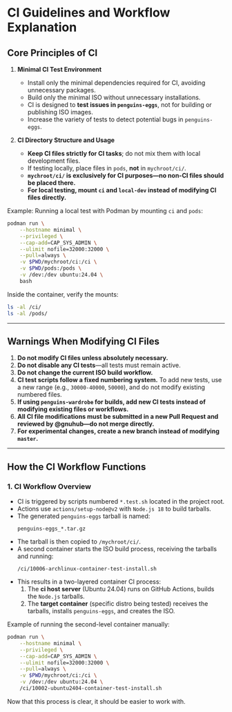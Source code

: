 # **CI Guidelines and Workflow Explanation**  

## **Core Principles of CI**  

1. **Minimal CI Test Environment**  
   - Install only the minimal dependencies required for CI, avoiding unnecessary packages.  
   - Build only the minimal ISO without unnecessary installations.  
   - CI is designed to **test issues in `penguins-eggs`**, not for building or publishing ISO images.  
   - Increase the variety of tests to detect potential bugs in `penguins-eggs`.  

2. **CI Directory Structure and Usage**  
   - **Keep CI files strictly for CI tasks**; do not mix them with local development files.  
   - If testing locally, place files in `pods`, **not** in `mychroot/ci/`.  
   - **`mychroot/ci/` is exclusively for CI purposes—no non-CI files should be placed there.**  
   - **For local testing, mount `ci` and `local-dev` instead of modifying CI files directly.**  

Example: Running a local test with Podman by mounting `ci` and `pods`:  
```sh
podman run \
    --hostname minimal \
    --privileged \
    --cap-add=CAP_SYS_ADMIN \
    --ulimit nofile=32000:32000 \
    --pull=always \
    -v $PWD/mychroot/ci:/ci \
    -v $PWD/pods:/pods \
    -v /dev:/dev ubuntu:24.04 \
    bash
```
Inside the container, verify the mounts:  
```sh
ls -al /ci/
ls -al /pods/
```

---

## **Warnings When Modifying CI Files**  

1. **Do not modify CI files unless absolutely necessary.**  
2. **Do not disable any CI tests**—all tests must remain active.  
3. **Do not change the current ISO build workflow.**  
4. **CI test scripts follow a fixed numbering system.** To add new tests, use a new range (e.g., `30000-40000`, `50000`), and do not modify existing numbered files.  
5. **If using `penguins-wardrobe` for builds, add new CI tests instead of modifying existing files or workflows.**  
6. **All CI file modifications must be submitted in a new Pull Request and reviewed by @gnuhub—do not merge directly.**  
7. **For experimental changes, create a new branch instead of modifying `master`.**  

---

## **How the CI Workflow Functions**  

### **1. CI Workflow Overview**  

- CI is triggered by scripts numbered `*.test.sh` located in the project root.  
- Actions use `actions/setup-node@v2` with `Node.js 18` to build tarballs.  
- The generated `penguins-eggs` tarball is named:  
  ```
  penguins-eggs_*.tar.gz
  ```
- The tarball is then copied to `/mychroot/ci/`.  
- A second container starts the ISO build process, receiving the tarballs and running:  
  ```
  /ci/10006-archlinux-container-test-install.sh
  ```
- This results in a two-layered container CI process:  
  1. The **ci host server** (Ubuntu 24.04) runs on GitHub Actions, builds the `Node.js` tarballs.  
  2. The **target container** (specific distro being tested) receives the tarballs, installs `penguins-eggs`, and creates the ISO.  

Example of running the second-level container manually:  
```sh
podman run \
    --hostname minimal \
    --privileged \
    --cap-add=CAP_SYS_ADMIN \
    --ulimit nofile=32000:32000 \
    --pull=always \
    -v $PWD/mychroot/ci:/ci \
    -v /dev:/dev ubuntu:24.04 \
    /ci/10002-ubuntu2404-container-test-install.sh
```

Now that this process is clear, it should be easier to work with.